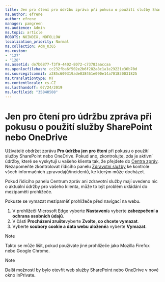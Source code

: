 ```yaml
---
title: Jen pro čtení pro údržbu zpráva při pokusu o použití služby SharePoint nebo OneDrive
ms.author: efrene
author: efrene
manager: pamgreen
ms.audience: Admin
ms.topic: article
ROBOTS: NOINDEX, NOFOLLOW
localization_priority: Normal
ms.collection: Adm_O365
ms.custom:
- "127"
- "128"
ms.assetid: de7b6877-f3f9-4402-8072-c73783aaccaa
ms.openlocfilehash: cc232fba6f502e2b6f282a8c1a1e29221e36b70d
ms.sourcegitcommit: a285c609319ade038461e090e14a701830031825
ms.translationtype: MT
ms.contentlocale: cs-CZ
ms.lasthandoff: 07/24/2019
ms.locfileid: "35840508"
---
```

# <a name="read-only-for-maintenance-message-when-attempting-to-use-sharepoint-or-onedrive"></a>Jen pro čtení pro údržbu zpráva při pokusu o použití služby SharePoint nebo OneDrive

Uživatelé obdržet zprávu **Pro údržbu jen pro čtení** při pokusu o použití služby SharePoint nebo OneDrive.  Pokud ano, zkontrolujte, zda je aktivní údržby, které se vyskytují u vašeho klienta tak, že přejdete do [Centra zpráv](https://portal.office.com/adminportal/home#/MessageCenter). Nezapomeňte zkontrolovat řídicího panelu [Zdravotní služby](https://portal.office.com/adminportal/home#/servicehealth) ke kontrole všech informačních zpravodajů/incidentů, ke kterým může docházet.

Pokud řídicího panelu Centrum zpráv ani zdravotní služby mají uvedeno nic o aktuální údržby pro vašeho klienta, může to být problém ukládání do mezipaměti prohlížeče.

Pokuste se vymazat mezipaměť prohlížeče před navigací na webu.

1. V prohlížeči Microsoft Edge vyberte **Nastavení**a vyberte **zabezpečení a ochrana osobních údajů**.
2. V části **Procházení zrušte**vyberte **Zvolte, co chcete vymazat**.
3. Vyberte **soubory cookie a data webu uložené**a vyberte **Vymazat**.

>[!Note] 
> Takto se může lišit, pokud používáte jiné prohlížeče jako Mozilla Firefox nebo Google Chrome.

>[!Note] 
> Další možností by bylo otevřít web služby SharePoint nebo OneDrive v nové okno InPrivate.